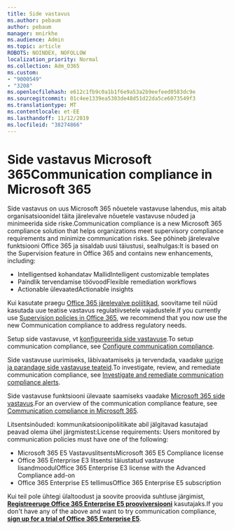 ```yaml
---
title: Side vastavus
ms.author: pebaum
author: pebaum
manager: mnirkhe
ms.audience: Admin
ms.topic: article
ROBOTS: NOINDEX, NOFOLLOW
localization_priority: Normal
ms.collection: Adm_O365
ms.custom:
- "9000549"
- "3208"
ms.openlocfilehash: e612c1fb9c0a1b1f6e9a53a2b9eefeed0583dc9e
ms.sourcegitcommit: 01c4ee1339ea5303de48d51d22da5ce6073549f3
ms.translationtype: MT
ms.contentlocale: et-EE
ms.lasthandoff: 11/12/2019
ms.locfileid: "38274866"
---
```

# <a name="communication-compliance-in-microsoft-365"></a><span data-ttu-id="c38e1-102">Side vastavus Microsoft 365</span><span class="sxs-lookup"><span data-stu-id="c38e1-102">Communication compliance in Microsoft 365</span></span>

<span data-ttu-id="c38e1-103">Side vastavus on uus Microsoft 365 nõuetele vastavuse lahendus, mis aitab organisatsioonidel täita järelevalve nõuetele vastavuse nõuded ja minimeerida side riske.</span><span class="sxs-lookup"><span data-stu-id="c38e1-103">Communication compliance is a new Microsoft 365 compliance solution that helps organizations meet supervisory compliance requirements and minimize communication risks.</span></span> <span data-ttu-id="c38e1-104">See põhineb järelevalve funktsiooni Office 365 ja sisaldab uusi täiustusi, sealhulgas:</span><span class="sxs-lookup"><span data-stu-id="c38e1-104">It is based on the Supervision feature in Office 365 and contains new enhancements, including:</span></span>

- <span data-ttu-id="c38e1-105">Intelligentsed kohandatav Mallid</span><span class="sxs-lookup"><span data-stu-id="c38e1-105">Intelligent customizable templates</span></span>
- <span data-ttu-id="c38e1-106">Paindlik tervendamise töövood</span><span class="sxs-lookup"><span data-stu-id="c38e1-106">Flexible remediation workflows</span></span>
- <span data-ttu-id="c38e1-107">Actionable ülevaated</span><span class="sxs-lookup"><span data-stu-id="c38e1-107">Actionable insights</span></span>

<span data-ttu-id="c38e1-108">Kui kasutate praegu [Office 365 järelevalve poliitikad](https://docs.microsoft.com/microsoft-365/compliance/supervision-policies), soovitame teil nüüd kasutada uue teatise vastavus regulatiivsetele vajadustele.</span><span class="sxs-lookup"><span data-stu-id="c38e1-108">If you currently use [Supervision policies in Office 365](https://docs.microsoft.com/microsoft-365/compliance/supervision-policies), we recommend that you now use the new Communication compliance to address regulatory needs.</span></span>

<span data-ttu-id="c38e1-109">Setup side vastavuse, vt [konfigureerida side vastavuse](https://docs.microsoft.com/microsoft-365/compliance/communication-compliance-configure).</span><span class="sxs-lookup"><span data-stu-id="c38e1-109">To setup communication compliance, see [Configure communication compliance](https://docs.microsoft.com/microsoft-365/compliance/communication-compliance-configure).</span></span>

<span data-ttu-id="c38e1-110">Side vastavuse uurimiseks, läbivaatamiseks ja tervendada, vaadake [uurige ja parandage side vastavuse teateid](https://docs.microsoft.com/microsoft-365/compliance/communication-compliance-investigate-remediate).</span><span class="sxs-lookup"><span data-stu-id="c38e1-110">To investigate, review, and remediate communication compliance, see [Investigate and remediate communication compliance alerts](https://docs.microsoft.com/microsoft-365/compliance/communication-compliance-investigate-remediate).</span></span>

<span data-ttu-id="c38e1-111">Side vastavuse funktsiooni ülevaate saamiseks vaadake [Microsoft 365 side vastavus](https://docs.microsoft.com/microsoft-365/compliance/communication-compliance).</span><span class="sxs-lookup"><span data-stu-id="c38e1-111">For an overview of the communication compliance feature, see [Communication compliance in Microsoft 365](https://docs.microsoft.com/microsoft-365/compliance/communication-compliance).</span></span>

<span data-ttu-id="c38e1-112">Litsentsinõuded: kommunikatsioonipoliitikate abil jälgitavad kasutajad peavad olema ühel järgmistest:</span><span class="sxs-lookup"><span data-stu-id="c38e1-112">License requirements: Users monitored by communication policies must have one of the following:</span></span>

- <span data-ttu-id="c38e1-113">Microsoft 365 E5 Vastavuslitsents</span><span class="sxs-lookup"><span data-stu-id="c38e1-113">Microsoft 365 E5 Compliance license</span></span>
- <span data-ttu-id="c38e1-114">Office 365 Enterprise E3 litsentsi täiustatud vastavuse lisandmoodul</span><span class="sxs-lookup"><span data-stu-id="c38e1-114">Office 365 Enterprise E3 license with the Advanced Compliance add-on</span></span>
- <span data-ttu-id="c38e1-115">Office 365 Enterprise E5 tellimus</span><span class="sxs-lookup"><span data-stu-id="c38e1-115">Office 365 Enterprise E5 subscription</span></span>

<span data-ttu-id="c38e1-116">Kui teil pole ühtegi ülaltoodust ja soovite proovida suhtluse järgimist, **[Registreeruge Office 365 Enterprise E5 prooviversiooni](https://go.microsoft.com/fwlink/p/?LinkID=698279)** kasutajaks.</span><span class="sxs-lookup"><span data-stu-id="c38e1-116">If you don't have any of the above and want to try communication compliance, **[sign up for a trial of Office 365 Enterprise E5](https://go.microsoft.com/fwlink/p/?LinkID=698279)**.</span></span>